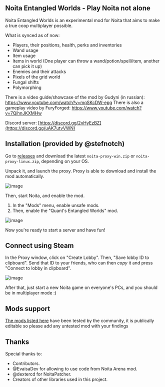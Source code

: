 ## Noita Entangled Worlds - Play Noita not alone

Noita Entangled Worlds is an experimental mod for Noita that aims to make a true coop multiplayer possible.

What is synced as of now:
 - Players, their positions, health, perks and inventories
 - Wand usage
 - Item usage
 - Items in world (One player can throw a wand/potion/spell/item, another can pick it up)
 - Enemies and their attacks
 - Pixels of the grid world
 - Fungal shifts
 - Polymorphing

There is a video guide/showcase of the mod by Gudyni (in russian): https://www.youtube.com/watch?v=mqSKcDW-epg
There is also a gameplay video by FuryForged: https://www.youtube.com/watch?v=7QihnJKXMHw

Discord server: [https://discord.gg/2vHyEzBZ](https://discord.gg/uAK7utvVWN)

## Installation (provided by @stefnotch)

Go to [releases](https://github.com/IntQuant/noita_entangled_worlds/releases) and download the latest `noita-proxy-win.zip` or `noita-proxy-linux.zip`, depending on your OS.

Unpack it, and launch the proxy. Proxy is able to download and install the mod automatically.

![image](https://github.com/user-attachments/assets/817cd204-1815-4834-803b-58761b21dc51)

Then, start Noita, and enable the mod.
1. In the "Mods" menu, enable unsafe mods.
2. Then, enable the "Quant's Entangled Worlds" mod.

![image](https://github.com/IntQuant/noita_entangled_worlds/assets/10220080/3a45f0ad-2ef1-4896-805c-1c1266e039c4)

Now you're ready to start a server and have fun!

## Connect using Steam

In the Proxy window, click on "Create Lobby". Then, "Save lobby ID to clipboard". Send that ID to your friends, who can then *copy* it and press "Connect to lobby in clipboard".

![image](https://github.com/user-attachments/assets/45cf2be6-090c-4d83-aa6b-516d94748cc5)

After that, just start a new Noita game on everyone's PCs, and you should be in multiplayer mode :)

## Mods support

[The mods listed here](https://docs.google.com/spreadsheets/d/1nMdqzrLCav_diXbNPB9RgxPcCQzDPgXdEv-klKWJyS0) have been tested by the community, it is publically editable so please add any untested mod with your findings

## Thanks

Special thanks to:
 - Contributors.
 - @EvaisaDev for allowing to use code from Noita Arena mod.
 - @dextercd for NoitaPatcher.
 - Creators of other libraries used in this project.
